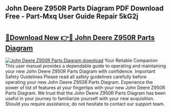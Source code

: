 ## John Deere Z950R Parts Diagram PDF Download Free - Part-Mxq User Guide Repair 5kG2j

# <h2><a href="http://dfq3in2.blite.top/?on=John+Deere+Z950R+Parts+Diagram">🔗Download New 👉🔴 John Deere Z950R Parts Diagram</a></h2>

[![John Deere Z950R Parts Diagram download](https://i.imgur.com/lujVjoI.png)](http://dfq3in2.blite.top/?on=John+Deere+Z950R+Parts+Diagram)
Your Reliable Companion This user manual provides a dependable guide to operating and maintaining your new John Deere Z950R Parts Diagram with confidence. Important Safety Guidelines Please read all safety guidelines carefully before operating your new John Deere Z950R Parts Diagram. Experience the power of list of features at your fingertips with your new John Deere Z950R Parts Diagram. We trust that the John Deere Z950R Parts Diagram has been useful in your journey to familiarize yourself with your new acquisition. Should you require assistance, do not hesitate to contact our support team.
